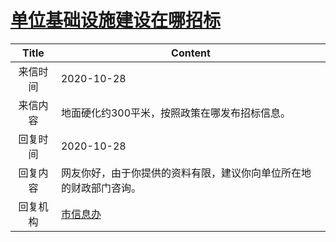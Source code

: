 # <a href="http://www.shangluo.gov.cn/zmhd/ldxxxx.jsp?urltype=leadermail.LeaderMailContentUrl&wbtreeid=1112&leadermailid=6572">单位基础设施建设在哪招标</a>
| Title |                      Content                       |
|:-----:|----------------------------------------------------|
| 来信时间  | 2020-10-28                                         |
| 来信内容  | 地面硬化约300平米，按照政策在哪发布招标信息。                           |
| 回复时间  | 2020-10-28                                         |
| 回复内容  | 网友你好，由于你提供的资料有限，建议你向单位所在地的财政部门咨询。                  |
| 回复机构  | <a href="../../category/agencies/市信息办.md">市信息办</a> |